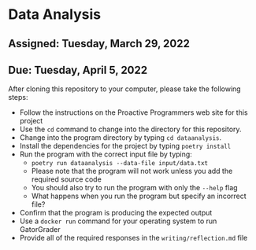 # Data Analysis

## Assigned: Tuesday, March 29, 2022
## Due: Tuesday, April 5, 2022

After cloning this repository to your computer, please take the following steps:

- Follow the instructions on the Proactive Programmers web site for this project
- Use the `cd` command to change into the directory for this repository.
- Change into the program directory by typing `cd dataanalysis`.
- Install the dependencies for the project by typing `poetry install`
- Run the program with the correct input file by typing:
  - `poetry run dataanalysis --data-file input/data.txt`
  - Please note that the program will not work unless you add the required source code
  - You should also try to run the program with only the `--help` flag
  - What happens when you run the program but specify an incorrect file?
- Confirm that the program is producing the expected output
- Use a `docker run` command for your operating system to run GatorGrader
- Provide all of the required responses in the `writing/reflection.md` file
